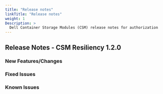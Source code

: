 ```yaml
---
title: "Release notes"
linkTitle: "Release notes"
weight: 1
Description: >
  Dell Container Storage Modules (CSM) release notes for authorization
---
```


## Release Notes - CSM Resiliency 1.2.0

### New Features/Changes

### Fixed Issues

### Known Issues